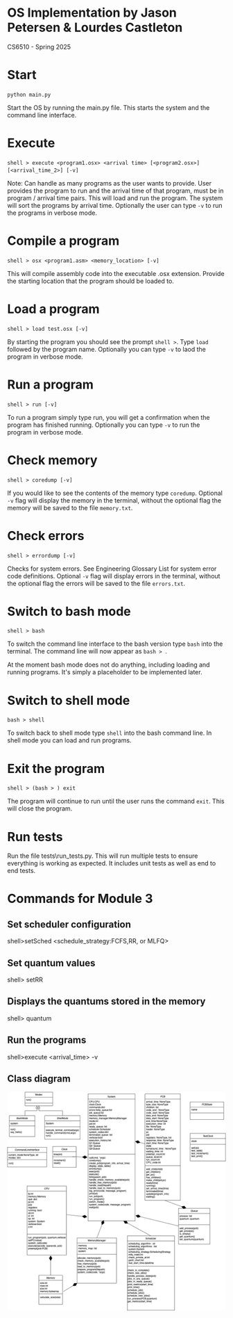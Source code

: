 # OS Implementation by Jason Petersen & Lourdes Castleton

CS6510 - Spring 2025

# Start

`python main.py`

Start the OS by running the main.py file. This starts the system and the command line interface.

# Execute

`shell > execute <program1.osx> <arrival time> [<program2.osx>] [<arrival_time_2>] [-v]`

Note: Can handle as many programs as the user wants to provide.
User provides the program to run and the arrival time of that program, must be in program / arrival time pairs. This will load and run the program. The system will sort the programs by arrival time. 
Optionally the user can type `-v` to run the programs in verbose mode.

# Compile a program

`shell > osx <program1.asm> <memory_location> [-v]`

This will compile assembly code into the executable .osx extension. Provide the starting location that the program should be loaded to.
# Load a program

`shell > load test.osx [-v]`

By starting the program you should see the prompt `shell >`. Type `load` followed by the program name. Optionally you can type `-v` to laod the program in verbose mode.

# Run a program

`shell > run [-v]`

To run a program simply type run, you will get a confirmation when the program has finished running. Optionally you can type `-v` to run the program in verbose mode.

# Check memory

`shell > coredump [-v]`

If you would like to see the contents of the memory type `coredump`. Optional `-v` flag will display the memory in the terminal, without the optional flag the memory will be saved to the file `memory.txt`.

# Check errors

`shell > errordump [-v]`

Checks for system errors. See Engineering Glossary List for system error code definitions. Optional `-v` flag will display errors in the terminal, without the optional flag the errors will be saved to the file `errors.txt`.

# Switch to bash mode

`shell > bash`

To switch the command line interface to the bash version type `bash` into the terminal. The command line will now appear as `bash > `.

At the moment bash mode does not do anything, including loading and running programs. It's simply a placeholder to be implemented later.

# Switch to shell mode

`bash > shell`

To switch back to shell mode type `shell` into the bash command line. In shell mode you can load and run programs.

# Exit the program

`shell > (bash > ) exit`

The program will continue to run until the user runs the command `exit`. This will close the program.

# Run tests

Run the file tests\run_tests.py. This will run multiple tests to ensure everything is working as expected. It includes unit tests as well as end to end tests.

# Commands for Module 3

## Set scheduler configuration

shell>setSched <schedule_strategy:FCFS,RR, or MLFQ>

## Set quantum values

shell> setRR <int> <int>

## Displays the quantums stored in the memory

shell> quantum

## Run the programs

shell>execute <program> <arrival_time> -v     

## Class diagram

![Class diagram](https://github.com/JasonP670/cs6510/blob/main/M3_class_diagram3.drawio.png)
